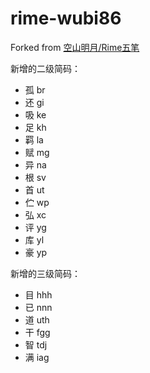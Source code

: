 # rime-wubi86

Forked from [空山明月/Rime五笔](https://gitee.com/hi-coder/rime-wubi)

新增的二级简码：

* 孤 br
* 还 gi
* 吸 ke
* 足 kh
* 羁 la
* 赋 mg
* 异 na
* 根 sv
* 首 ut
* 伫 wp
* 弘 xc
* 评 yg
* 库 yl
* 豪 yp

新增的三级简码：

* 目 hhh
* 已 nnn
* 道 uth
* 干 fgg
* 智 tdj
* 满 iag
